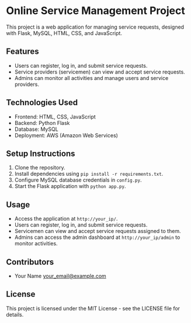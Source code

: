 # Online Service Management Project

This project is a web application for managing service requests, designed with Flask, MySQL, HTML, CSS, and JavaScript.

## Features

- Users can register, log in, and submit service requests.
- Service providers (servicemen) can view and accept service requests.
- Admins can monitor all activities and manage users and service providers.

## Technologies Used

- Frontend: HTML, CSS, JavaScript
- Backend: Python Flask
- Database: MySQL
- Deployment: AWS (Amazon Web Services)

## Setup Instructions

1. Clone the repository.
2. Install dependencies using `pip install -r requirements.txt`.
3. Configure MySQL database credentials in `config.py`.
4. Start the Flask application with `python app.py`.

## Usage

- Access the application at `http://your_ip/`.
- Users can register, log in, and submit service requests.
- Servicemen can view and accept service requests assigned to them.
- Admins can access the admin dashboard at `http://your_ip/admin` to monitor activities.

## Contributors

- Your Name <your_email@example.com>

## License

This project is licensed under the MIT License - see the LICENSE file for details.
